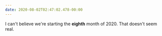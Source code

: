 ```yaml
---
date: 2020-08-02T02:47:02.478-00:00
---
```

I can't believe we're starting the **eighth** month of 2020. That doesn't seem real.
